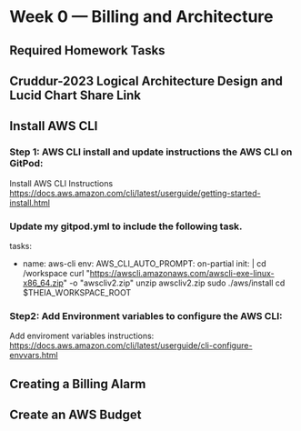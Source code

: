# Week 0 — Billing and Architecture
## Required Homework Tasks
## Cruddur-2023 Logical Architecture Design and Lucid Chart Share Link

## Install AWS CLI
### Step 1: AWS CLI install and update instructions the AWS CLI on GitPod:
Install AWS CLI Instructions https://docs.aws.amazon.com/cli/latest/userguide/getting-started-install.html

### Update my gitpod.yml to include the following task.
tasks:
  - name: aws-cli
    env:
      AWS_CLI_AUTO_PROMPT: on-partial
    init: |
      cd /workspace
      curl "https://awscli.amazonaws.com/awscli-exe-linux-x86_64.zip" -o "awscliv2.zip"
      unzip awscliv2.zip
      sudo ./aws/install
      cd $THEIA_WORKSPACE_ROOT

### Step2: Add Environment variables to configure the AWS CLI:
Add enviroment variables instructions: https://docs.aws.amazon.com/cli/latest/userguide/cli-configure-envvars.html

## Creating a Billing Alarm
## Create an AWS Budget
